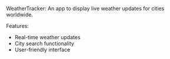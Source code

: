 WeatherTracker: An app to display live weather updates for cities worldwide.

Features:
- Real-time weather updates
- City search functionality
- User-friendly interface
